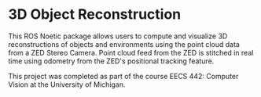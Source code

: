 # 3D Object Reconstruction

This ROS Noetic package allows users to compute and visualize 3D reconstructions of objects and environments using the point cloud data from a ZED Stereo Camera. Point cloud feed from the ZED is stitched in real time using odometry from the ZED's positional tracking feature.

This project was completed as part of the course EECS 442: Computer Vision at the University of Michigan.

